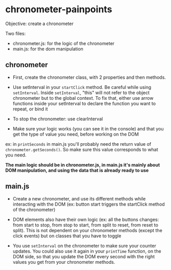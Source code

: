 # chronometer-painpoints

Objective: create a chronometer

Two files:
- chronometer.js: for the logic of the chronometer
- main.js: for the dom manipulation

## chronometer

- First, create the chronometer class, with 2 properties and then methods.

- Use setInterval in your ```startClick``` method. Be careful while using ```setInterval```. Inside ```setInterval```, "this" will not refer to the object chronometer but to the global context. To fix that, either use arrow functions inside your setInterval to declare the function you want to repeat, or bind it

- To stop the chronometer: use clearInterval

- Make sure your logic works (you can see it in the console) and that you get the type of value you need, before working on the DOM

ex: in ```printSeconds``` in main.js you'll probably need the return value of ```chronometer.getSeconds()```. So make sure this value corresponds to what you need. 

**The main logic should be in chronometer.js, in main.js it's mainly about DOM manipulation, and using the data that is already ready to use**

## main.js

- Create a new chronometer, and use its different methods while interacting with the DOM (ex: button start triggers the startClick method of the chronometer)

- DOM elements also have their own logic (ex: all the buttons changes: from start to stop, from stop to start, from split to reset, from reset to split). This is not dependent on your chronometer methods (except the click events) but on classes that you have to toggle

- You use ```setInterval``` on the chronometer to make sure your counter updates. You could also use it again in your ```printTime``` function, on the DOM side, so that you update the DOM every second with the right values you get from your chronometer methods.

